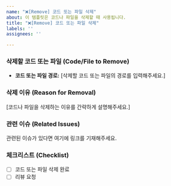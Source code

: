 ```yaml
---
name: "❌[Remove] 코드 또는 파일 삭제"
about: 이 템플릿은 코드나 파일을 삭제할 때 사용됩니다.
title: "❌[Remove] 코드 또는 파일 삭제"
labels: ''
assignees: ''

---
```


### 삭제할 코드 또는 파일 (Code/File to Remove)
- **코드 또는 파일 경로:** [삭제할 코드 또는 파일의 경로를 입력해주세요.]

### 삭제 이유 (Reason for Removal)
[코드나 파일을 삭제하는 이유를 간략하게 설명해주세요.]

### 관련 이슈 (Related Issues)
관련된 이슈가 있다면 여기에 링크를 기재해주세요.

### 체크리스트 (Checklist)
- [ ] 코드 또는 파일 삭제 완료
- [ ] 리뷰 요청
